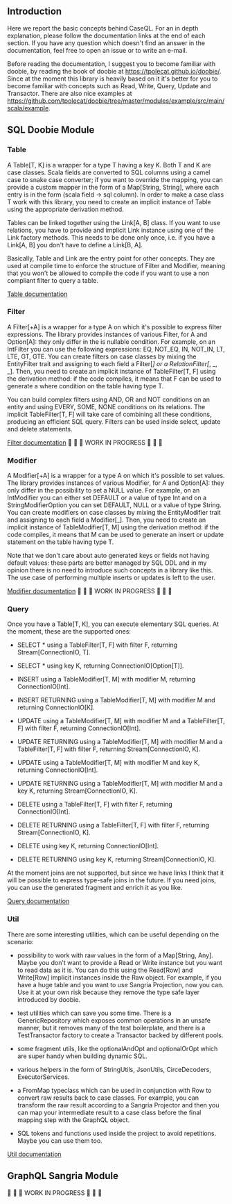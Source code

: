 ## Introduction

Here we report the basic concepts behind CaseQL. For an in depth explanation, please follow the documentation links
at the end of each section. If you have any question which doesn't find an answer in the documentation, feel free
to open an issue or to write an e-mail.

Before reading the documentation, I suggest you to become familiar with doobie, by reading the book of doobie at
https://tpolecat.github.io/doobie/. Since at the moment this library is heavily based on it it's better for you
to become familiar with concepts such as Read, Write, Query, Update and Transactor. There are also nice examples
at https://github.com/tpolecat/doobie/tree/master/modules/example/src/main/scala/example.

## SQL Doobie Module

### Table

A Table[T, K] is a wrapper for a type T having a key K. Both T and K are case classes. Scala fields are converted to
SQL columns using a camel case to snake case converter; if you want to override the mapping, you can provide a 
custom mapper in the form of a Map[String, String], where each entry is in the form (scala field -> sql column).
In order to make a case class T work with this library, you need to create an implicit instance of Table using the 
appropriate derivation method.

Tables can be linked together using the Link[A, B] class. If you want to use relations, you have to provide and
implicit Link instance using one of the Link factory methods. This needs to be done only once, i.e. if you have a
Link[A, B] you don't have to define a Link[B, A].

Basically, Table and Link are the entry point for other concepts. They are used at compile time to enforce the 
structure of Filter and Modifier, meaning that you won't be allowed to compile the code if you want to use a non
compliant filter to query a table. 

[Table documentation](./table.md)

### Filter

A Filter[+A] is a wrapper for a type A on which it's possible to express filter expressions. The library provides
instances of various Filter, for A and Option[A]: they only differ in the is nullable condition. For example, on an
IntFilter you can use the following expressions: EQ, NOT_EQ, IN, NOT_IN, LT, LTE, GT, GTE.
You can create filters on case classes by mixing the EntityFilter trait and assigning to each field a Filter[_] or a 
RelationFilter[_, _, _]. Then, you need to create an implicit instance of TableFilter[T, F] using the derivation 
method: if the code compiles, it means that F can be used to generate a where condition on the table having type T.

You can build complex filters using AND, OR and NOT conditions on an entity and using EVERY, SOME, NONE conditions
on its relations. The implicit TableFilter[T, F] will take care of combining all these conditions, producing an
efficient SQL query. Filters can be used inside select, update and delete statements.

[Filter documentation](./filter.md) :hammer: :hammer: :hammer: WORK IN PROGRESS :hammer: :hammer: :hammer:

### Modifier

A Modifier[+A] is a wrapper for a type A on which it's possible to set values. The library provides instances of
various Modifier, for A and Option[A]: they only differ in the possibility to set a NULL value. For example, on an
IntModifier you can either set DEFAULT or a value of type Int and on a StringModifierOption you can set DEFAULT,
NULL or a value of type String.
You can create modifiers on case classes by mixing the EntityModifier trait and assigning to each field a Modifier[_]. 
Then, you need to create an implicit instance of TableModifier[T, M] using the derivation method: if the code compiles, 
it means that M can be used to generate an insert or update statement on the table having type T.

Note that we don't care about auto generated keys or fields not having default values: these parts are better managed
by SQL DDL and in my opinion there is no need to introduce such concepts in a library like this. The use case of
performing multiple inserts or updates is left to the user.

[Modifier documentation](./modifier.md) :hammer: :hammer: :hammer: WORK IN PROGRESS :hammer: :hammer: :hammer:

### Query

Once you have a Table[T, K], you can execute elementary SQL queries. At the moment, these are the supported ones:

- SELECT * using a TableFilter[T, F] with filter F, returning Stream[ConnectionIO, T].

- SELECT * using key K, returning ConnectionIO[Option[T]].

- INSERT using a TableModifier[T, M] with modifier M, returning ConnectionIO[Int].

- INSERT RETURNING using a TableModifier[T, M] with modifier M and returning ConnectionIO[K].

- UPDATE using a TableModifier[T, M] with modifier M and a TableFilter[T, F] with filter F, 
returning ConnectionIO[Int].

- UPDATE RETURNING using a TableModifier[T, M] with modifier M and a TableFilter[T, F] with filter F, 
returning Stream[ConnectionIO, K].

- UPDATE using a TableModifier[T, M] with modifier M and key K, returning ConnectionIO[Int].

- UPDATE RETURNING using a TableModifier[T, M] with modifier M and a key K, returning Stream[ConnectionIO, K].

- DELETE using a TableFilter[T, F] with filter F, returning ConnectionIO[Int].

- DELETE RETURNING using a TableFilter[T, F] with filter F, returning Stream[ConnectionIO, K].

- DELETE using key K, returning ConnectionIO[Int].

- DELETE RETURNING using key K, returning Stream[ConnectionIO, K].

At the moment joins are not supported, but since we have links I think that it will be possible to express type-safe
joins in the future. If you need joins, you can use the generated fragment and enrich it as you like.

[Query documentation](./modifier.md)

### Util

There are some interesting utilities, which can be useful depending on the scenario:

- possibility to work with raw values in the form of a Map[String, Any]. Maybe you don't want to provide a Read or 
Write instance but you want to read data as it is. You can do this using the Read[Row] and Write[Row] implicit
instances inside the Raw object. For example, if you have a huge table and you want to use Sangria Projection, now
you can. Use it at your own risk because they remove the type safe layer introduced by doobie.

- test utilities which can save you some time. There is a GenericRepository which exposes common operations in an
unsafe manner, but it removes many of the test boilerplate, and there is a TestTransactor factory to create a
Transactor backed by different pools.

- some fragment utils, like the optionalAndOpt and optionalOrOpt which are super handy when building dynamic SQL.

- various helpers in the form of StringUtils, JsonUtils, CirceDecoders, ExecutorServices.

- a FromMap typeclass which can be used in conjunction with Row to convert raw results back to case classes.
For example, you can transform the raw result according to a Sangria Projector and then you can map your intermediate
result to a case class before the final mapping step with the GraphQL object.

- SQL tokens and functions used inside the project to avoid repetitions. Maybe you can use them too.

[Util documentation](./util.md)

## GraphQL Sangria Module
:hammer: :hammer: :hammer: WORK IN PROGRESS :hammer: :hammer: :hammer:

